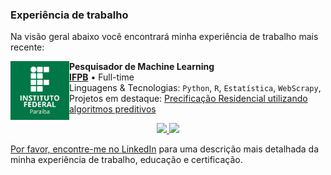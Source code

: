 ### Experiência de trabalho
Na visão geral abaixo você encontrará minha experiência de trabalho mais recente:

[<img align="left" height="94px" width="94px" alt="Warpnet" src="https://github.com/renansaraivaifpb/renansaraivaifpb/blob/main/download.png"/>](https://www.ifpb.edu.br/cajazeiras)

**Pesquisador de Machine Learning** \
[**IFPB**](https://www.ifpb.edu.br/cajazeiras) • Full-time \
Linguagens & Tecnologias: `Python`, `R`, `Estatística`, `WebScrapy`, \
Projetos em destaque: [Precificação Residencial utilizando algoritmos preditivos](https://www.ifpb.edu.br/cajazeiras)
<br/>

<div align="center">
  <a href="https://github.com/rafaballerini">
  <img height="180em" src="https://github-readme-stats.vercel.app/api?username=renansaraivaifpb&show_icons=true&theme=swift&include_all_commits=true&count_private=true"/>
  <img height="180em" src="https://github-readme-stats.vercel.app/api/top-langs/?username=renansaraivaifpb&layout=compact&langs_count=7&theme=swift"/>
</div>

Por favor, encontre-me no [LinkedIn](https://www.linkedin.com/in/renan-saraiva-dos-santos/) para uma descrição mais detalhada da minha experiência de trabalho, educação e certificação.
